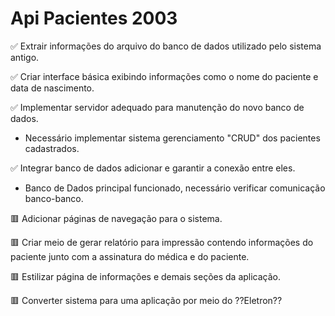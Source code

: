 # Api Pacientes 2003
✅ Extrair informações do arquivo do banco de dados utilizado pelo sistema antigo.

✅ Criar interface básica exibindo informações como o nome do paciente e data de nascimento.

✅ Implementar servidor adequado para manutenção do novo banco de dados.
  - Necessário implementar sistema gerenciamento "CRUD" dos pacientes cadastrados.

✅ Integrar banco de dados adicionar e garantir a conexão entre eles.
  - Banco de Dados principal funcionado, necessário verificar comunicação banco-banco.

🟥 Adicionar páginas de navegação para o sistema.

🟥 Criar meio de gerar relatório para impressão contendo informações do paciente junto com a assinatura do médica e do paciente.

🟥 Estilizar página de informações e demais seções da aplicação.




🟥 Converter sistema para uma aplicação por meio do ??Eletron??